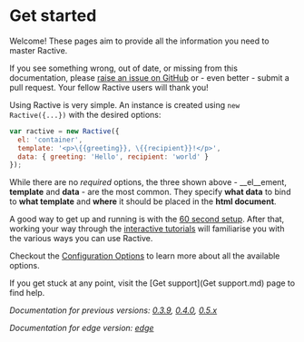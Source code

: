 # Get started



Welcome! These pages aim to provide all the information you need to master Ractive.

If you see something wrong, out of date, or missing from this documentation, please [raise an issue on GitHub](https://github.com/ractivejs/docs.ractivejs.org/issues) or - even better - submit a pull request. Your fellow Ractive users will thank you!

Using Ractive is very simple. An instance is created using `new Ractive({...})`
with the desired options:

```js
var ractive = new Ractive({
  el: 'container',
  template: '<p>\{{greeting}}, \{{recipient}}!</p>',
  data: { greeting: 'Hello', recipient: 'world' }
});
```

While there are no _required_ options, the three shown above - __el__ement, __template__ and __data__ - are the most common. They specify __what data__ to bind to __what template__ and __where__ it should be placed
in the __html document__.

A good way to get up and running is with the [60 second setup](http://ractivejs.org/60-second-setup). After that, working your way through the [interactive tutorials](http://learn.ractivejs.org) will familiarise you with the various ways you can use Ractive.

Checkout the [Configuration Options](Options.md) to learn more about
all the available options.

If you get stuck at any point, visit the [Get support](Get support.md) page to find help.

*Documentation for previous versions: [0.3.9](../0.3.9), [0.4.0](../0.4.0), [0.5.x](../0.5)*

*Documentation for edge version: [edge](../edge)*
